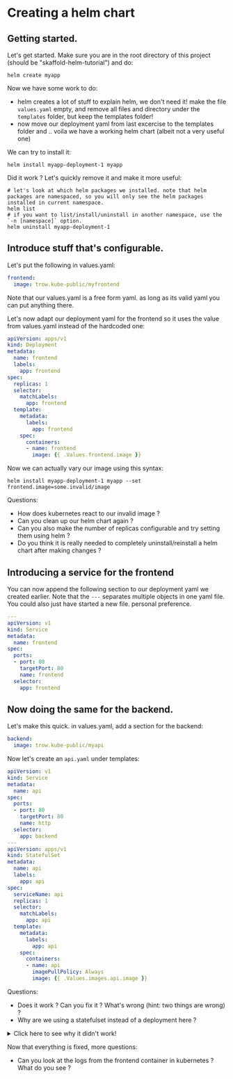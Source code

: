 # Creating a helm chart

## Getting started.

Let's get started. Make sure you are in the root directory of this project (should be "skaffold-helm-tutorial") and do:

```shell
helm create myapp
```

Now we have some work to do:
* helm creates a lot of stuff to explain helm, we don't need it! make the file `values.yaml` empty, and remove all files and directory under the `templates` folder, but keep the templates folder!
* now move our deployment yaml from last excercise to the templates folder and .. voila we have a working helm chart (albeit not a very useful one)

We can try to install it:
```shell
helm install myapp-deployment-1 myapp
```

Did it work ? Let's quickly remove it and make it more useful:

```shell
# let's look at which helm packages we installed. note that helm packages are namespaced, so you will only see the helm packages installed in current namespace.
helm list
# if you want to list/install/uninstall in another namespace, use the `-n [namespace]` option. 
helm uninstall myapp-deployment-1
```

## Introduce stuff that's configurable.

Let's put the following in values.yaml:

```yaml
frontend: 
  image: trow.kube-public/myfrontend
```
Note that our values.yaml is a free form yaml. as long as its valid yaml you can put anything there.

Let's now adapt our deployment yaml for the frontend so it uses the value from values.yaml instead of the hardcoded one:

```yaml
apiVersion: apps/v1
kind: Deployment
metadata:
  name: frontend
  labels:
    app: frontend
spec:
  replicas: 1
  selector:
    matchLabels:
      app: frontend
  template:
    metadata:
      labels:
        app: frontend
    spec:
      containers:
      - name: frontend
        image: {{ .Values.frontend.image }}
```

Now we can actually vary our image using this syntax:

```shell
helm install myapp-deployment-1 myapp --set frontend.image=some.invalid/image
```

Questions:
* How does kubernetes react to our invalid image ?
* Can you clean up our helm chart again ?
* Can you also make the number of replicas configurable and try setting them using helm ?
* Do you think it is really needed to completely uninstall/reinstall a helm chart after making changes ?

## Introducing a service for the frontend

You can now append the following section to our deployment yaml we created earlier. Note that the `---` separates multiple objects in one yaml file. You could also just have started a new file. personal preference.

```yaml
---
apiVersion: v1
kind: Service
metadata:
  name: frontend
spec:
  ports:
  - port: 80
    targetPort: 80
    name: frontend
  selector:
    app: frontend
```

## Now doing the same for the backend.

Let's make this quick. in values.yaml, add a section for the backend:

```yaml
backend: 
  image: trow.kube-public/myapi
```

Now let's create an `api.yaml` under templates:

```yaml
apiVersion: v1
kind: Service
metadata:
  name: api
spec:
  ports:
  - port: 80
    targetPort: 80
    name: http
  selector:
    app: backend
---
apiVersion: apps/v1
kind: StatefulSet
metadata:
  name: api
  labels:
    app: api
spec:
  serviceName: api
  replicas: 1
  selector:
    matchLabels:
      app: api
  template:
    metadata:
      labels:
        app: api
    spec:
      containers:
      - name: api
        imagePullPolicy: Always
        image: {{ .Values.images.api.image }}
```

Questions:
* Does it work ? Can you fix it ? What's wrong (hint: two things are wrong) ?
* Why are we using a statefulset instead of a deployment here ?

<details>
  <summary>Click here to see why it didn't work!</summary>
  
There are actually two errors in the configuration above:
* The image doesn't refer to the right section in the yaml file. there is no "images.api.image", only an "backend.image"!
* The selector in the service doesn't select the pods from the statefulset. Can you fix it ?

</details>

Now that everything is fixed, more questions:

* Can you look at the logs from the frontend container in kubernetes ? What do you see ?

